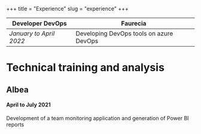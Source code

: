 +++
title = "Experience"
slug = "experience"
+++

| **Developer DevOps**    | Faurecia                |
|-------------------------|-------------------------|
| _January to April 2022_ | Developing DevOps tools on azure DevOps |

<h1> Technical training and analysis </h1>
<h2> Albea </h2>
<h4> April to July 2021 </h4>
<p> Development of a team monitoring application and generation of Power BI reports </p>